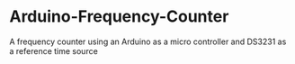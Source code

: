 # Arduino-Frequency-Counter
A frequency counter using an Arduino as a micro controller and DS3231 as a reference time source
